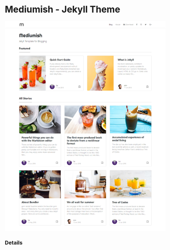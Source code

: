 # Mediumish - Jekyll Theme

![mediumish](assets/images/mediumish-jekyll-template.png)

### Details

